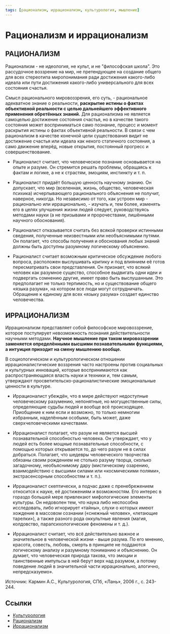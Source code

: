 ```yaml
---
tags: [рационализм, иррационализм, культурология, мышление]
---
```

# Рационализм и иррационализм

## РАЦИОНАЛИЗМ

Рационализм - не идеология, не культ, и не "философская школа". Это рассудочное воззрение на мир, не претендующее на создание общего для всех стереотипа миропонимания ради достижения какого-либо идеала или пути достижения какого-либо универсального для всех состояния счастья.

Смысл рационального мировоззрения, его суть, - рациональное адекватное знание о реальности, **раскрытие истины о фактах объективной реальности с целью дальнейшего эффективного применения обретённых знаний.** Для рационализма не является самоцелью достижение состояния счастья, но в качестве такого состояния может восприниматься само познание, процесс и момент раскрытия истины о фактах объективной реальности. В связи с чем рационализм в качестве конечной цели существования видит не достижение счастья или идеала как некого статичного состояния, а само движение вперёд, новые открытия, постоянный прогресс и совершенствование.

* Рационалист считает, что человеческое познание основывается на опыте и разуме. Он стремится решать проблемы, обращаясь к фактам и логике, а не к страстям, эмоциям, инстинкту и т. п.

* Рационалист придаёт большую ценность научному знанию. Он допускает, что мир (вселенная, жизнь, общество, человеческая психика) исчерпывающего рационального объяснения не получит, наверное, никогда. Но независимо от того, как устроен мир - рационально или иррационально, - изучать и, тем более, изменять его в целях улучшения жизни людей следует, руководствуясь методами науки (а не призывами и пророчествами, лишёнными научного обоснования).

* Рационалист отказывается считать без всякой проверки истинными сведения, полученные неизвестными или необъяснимыми путями. Он полагает, что способы получения и обоснования любых знаний должны быть доступны разумному логическому объяснению.

* Рационалист считает возможным критическое обсуждение любого вопроса, расположен выслушивать критику и под влиянием её готов пересматривать свои представления. Он признает, что всякий человек как разумное существо, способное выдвигать одни идеи и подвергать сомнению другие, имеет право быть выслушанным. Это предполагает не только терпимость, но и существование общего «языка разума», на котором все люди могут сотрудничать. Обращение к единому для всех «языку разума» создает единство человечества.

## ИРРАЦИОНАЛИЗМ

Иррационализм представляет собой философское мировоззрение, которое постулирует невозможность познания действительности научными методами. **Научное мышление при таком мировоззрении заменяется определёнными высшими познавательными функциями, а интуиция приходит на смену мышлению вообще.**

В социологическом и культурологическом отношении иррационалистические воззрения часто настроены против социальных и культурных инноваций, которые воспринимаются как распространяющаяся власть науки и техники и, тем самым, утверждают просветительско-рационалистические эмоциональные ценности в культуре.

* Иррационалист убеждён, что в мире действуют недоступные человеческому разумению, непонятные, но могущественные силы, определяющие судьбы людей и вообще всё происходящее. Приобщение к ним если и возможно, то только немногим избранным, наделённым особыми, быть может, даже сверхчеловеческими качествами.

* Иррационалист полагает, что разум не является высшей познавательной способностью человека. Он утверждает, что у людей есть более мощные познавательные способности, с помощью которых открывается то, до чего разум не в силах добраться. Полагает, что шедевры человеческого творчества обязаны своим рождением не столько разуму творца, сколько загадочному, необъяснимому дару (мистическому озарению, взаимодействию с высшими силами или «космическими полями», экстрасенсорным способностям и т. п.).

* Иррационалист скептически, а подчас даже с пренебрежением относится к науке, её достижениям и возможностям. Его интерес в гораздо большей мере привлекают мифологические элементы культуры. Он недоволен тем, что наука либо неспособна исследовать, либо игнорирует «тайны», слухи о которых имеют хождение в массовом сознании («снежный человек», «летающие тарелки»), а также разного рода оккультные явления (магия, колдовство, парапсихологические феномены и т. д.).

* Иррационалист считает, что всё действительно важное и значительное в человеческой жизни - выше разума. По его мнению, красота, совесть, любовь, смерть в принципе не поддаются логическому анализу и разумному пониманию и объяснению. Он думает, что человеческая природа такова, что эмоции и таинственные импульсы в ней берут верх над разумом, а потому поведение людей в значительной части иррационально, алогично, непредсказуемо».

Источник: Кармин А.С., Культурология, СПб, «Лань», 2006 г., с. 243-244.

## Ссылки

* [Культурология](https://ru.wikipedia.org/wiki/Культурология)
* [Рационализм](https://ru.wikipedia.org/wiki/Рационализм_(философия))
* [Иррационализм](https://ru.wikipedia.org/wiki/Иррационализм)
